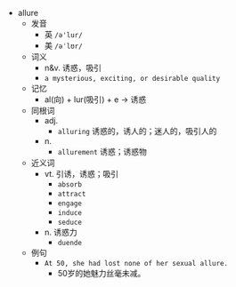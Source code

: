 - allure
  - 发音
    - 英 `/ə'lur/`
    - 美 `/əˈlʊr/`
  - 词义
    - n&v. 诱惑，吸引
    - `a mysterious, exciting, or desirable quality`
  - 记忆
    - al(向) + lur(吸引) + e → 诱惑
  - 同根词
    - adj.
      - `alluring` 诱惑的，诱人的；迷人的，吸引人的
    - n.
      - `allurement` 诱惑；诱惑物
  - 近义词
    - vt. 引诱，诱惑；吸引
      - `absorb`
      - `attract`
      - `engage`
      - `induce`
      - `seduce`
    - n. 诱惑力
      - `duende`
  - 例句
    - `At 50, she had lost none of her sexual allure.`
      - 50岁的她魅力丝毫未减。

